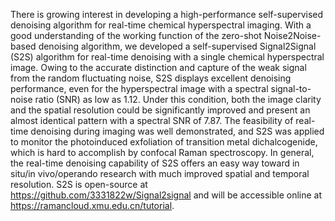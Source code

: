 There is growing interest in developing a high-performance self-supervised denoising algorithm for real-time chemical hyperspectral imaging. With a good understanding of the working function of the zero-shot Noise2Noise-based denoising algorithm, we developed a self-supervised Signal2Signal (S2S) algorithm for real-time denoising with a single chemical hyperspectral image. Owing to the accurate distinction and capture of the weak signal from the random fluctuating noise, S2S displays excellent denoising performance, even for the hyperspectral image with a spectral signal-to-noise ratio (SNR) as low as 1.12. Under this condition, both the image clarity and the spatial resolution could be significantly improved and present an almost identical pattern with a spectral SNR of 7.87. The feasibility of real-time denoising during imaging was well demonstrated, and S2S was applied to monitor the photoinduced exfoliation of transition metal dichalcogenide, which is hard to accomplish by confocal Raman spectroscopy. In general, the real-time denoising capability of S2S offers an easy way toward in situ/in vivo/operando research with much improved spatial and temporal resolution. S2S is open-source at https://github.com/3331822w/Signal2signal and will be accessible online at https://ramancloud.xmu.edu.cn/tutorial.
